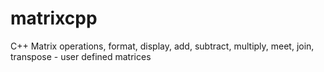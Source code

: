 # matrixcpp
C++ Matrix operations, format, display, add, subtract, multiply, meet, join, transpose - user defined matrices

